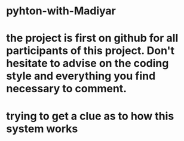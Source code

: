 # pyhton-with-Madiyar
# the project is first on github for all participants of this project. Don't hesitate to advise on the coding style and everything you find necessary to comment.
# trying to get a clue as to how this system works 
